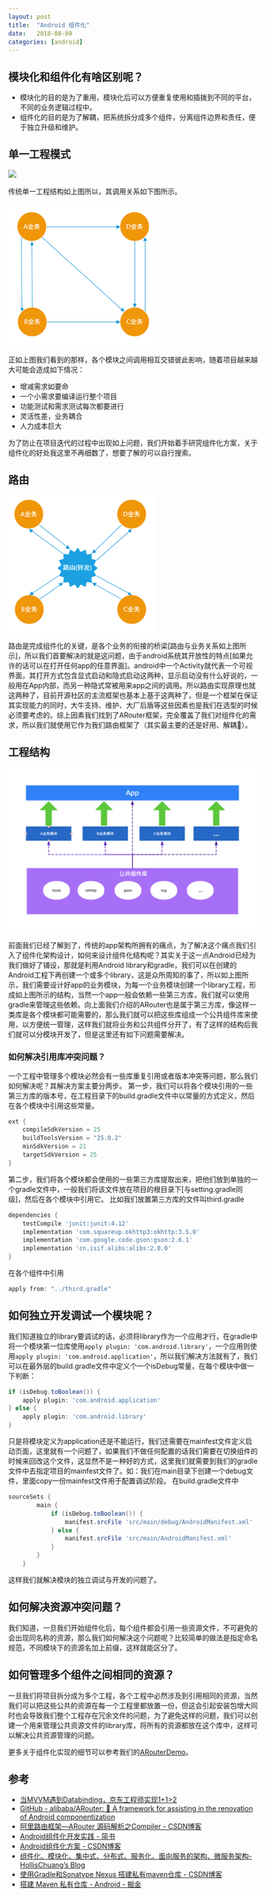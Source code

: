 ```yaml
---
layout: post
title:  "Android 组件化"
date:   2018-08-09
categories: [android]
---
```



## 模块化和组件化有啥区别呢？
- 模块化的目的是为了重用，模块化后可以方便重复使用和插拨到不同的平台，不同的业务逻辑过程中。
- 组件化的目的是为了解耦，把系统拆分成多个组件，分离组件边界和责任，便于独立升级和维护。

## 单一工程模式

![](/static/img/posts/WX20180807-112040@2x.png)

传统单一工程结构如上图所以，其调用关系如下图所示。

![](/static/img/posts/20170522210912111.png)

正如上图我们看到的那样，各个模块之间调用相互交错彼此影响，随着项目越来越大可能会造成如下情况：

- 增减需求如要命
- 一个小需求要编译运行整个项目
- 功能测试和需求测试每次都要进行
- 灵活性差，业务耦合
- 人力成本巨大

为了防止在项目迭代的过程中出现如上问题，我们开始着手研究组件化方案，关于组件化的好处我这里不再细数了，想要了解的可以自行搜索。

## 路由

![](/static/img/posts/20170522212705133.png)

路由是完成组件化的关键，是各个业务的衔接的桥梁[路由与业务关系如上图所示]，所以我们首要解决的就是这问题，由于android系统其开放性的特点[如果允许的话可以在打开任何app的任意界面]。android中一个Activity就代表一个可视界面，其打开方式包含显式启动和隐式启动这两种，显示启动没有什么好说的，一般用在App内部，而另一种隐式常被用来app之间的调用。所以路由实现原理也就这两种了，目前开源社区的主流框架也基本上基于这两种了，但是一个框架在保证其实现能力的同时，大牛支持、维护、大厂后盾等这些因素也是我们在选型的时候必须要考虑的。综上因素我们找到了ARouter框架，完全覆盖了我们对组件化的需求，所以我们就使用它作为我们路由框架了（其实最主要的还是好用、解耦🍻）。

## 工程结构

![](/static/img/posts/2018-08-02-17-04-37.png)

前面我们已经了解到了，传统的app架构所拥有的痛点，为了解决这个痛点我们引入了组件化架构设计，如何来设计组件化结构呢？其实关于这一点Android已经为我们做好了铺设，那就是利用Android library和gradle，我们可以在创建的Android工程下再创建一个或多个library，这是众所周知的事了，所以如上图所示，我们需要设计好app的业务模块，为每一个业务模块创建一个library工程，形成如上图所示的结构，当然一个app一般会依赖一些第三方库，我们就可以使用gradle来管理这些依赖。向上面我们介绍的ARouter也是属于第三方库，像这样一类库是各个模块都可能需要的，那么我们就可以把这些库组成一个公共组件库来使用，以方便统一管理，这样我们就将业务和公共组件分开了，有了这样的结构后我们就可以分模块开发了，但是这里还有如下问题需要解决。

### 如何解决引用库冲突问题？

一个工程中管理多个模块必然会有一些库重复引用或者版本冲突等问题，那么我们如何解决呢？其解决方案主要分两步。
第一步，我们可以将各个模块引用的一些第三方库的版本号，在工程目录下的build.gradle文件中以常量的方式定义，然后在各个模块中引用这些常量。

```Groovy
ext {
    compileSdkVersion = 25
    buildToolsVersion = "25.0.2"
    minSdkVersion = 21
    targetSdkVersion = 25
}
```

第二步，我们将各个模块都会使用的一些第三方库提取出来，把他们放到单独的一个gradle文件中，一般我们将该文件放在项目的根目录下[与setting.gradle同级]，然后在各个模块中引用它。
比如我们放置第三方库的文件叫third.gradle

```Groovy
dependencies {
    testCompile 'junit:junit:4.12'
    implementation 'com.squareup.okhttp3:okhttp:3.5.0'
    implementation 'com.google.code.gson:gson:2.6.1'
    implementation 'cn.isif.alibs:alibs:2.0.0'
}
```

在各个组件中引用

```groovy
apply from: "../third.gradle"
```

## 如何独立开发调试一个模块呢？

我们知道独立的library要调试的话，必须将library作为一个应用才行，在gradle中将一个模块第一位库使用`apply plugin: 'com.android.library'`，一个应用则使用`apply plugin: 'com.android.application'`，所以我们解决方法就有了，我们可以在最外层的build.gradle文件中定义个一个isDebug常量，在每个模块中做一下判断：
```groovy
if (isDebug.toBoolean()) {
    apply plugin: 'com.android.application'
} else {
    apply plugin: 'com.android.library'
}
```

只是将模块定义为application还是不能运行，我们还需要在mainfest文件定义启动页面，这里就有一个问题了，如果我们不做任何配置的话我们需要在切换组件的时候来回改这个文件，这显然不是一种好的方式，这里我们就需要到我们的gradle文件中去指定项目的mainfest文件了。如：我们在main目录下创建一个debug文件，里面copy一份mainfest文件用于配置调试阶段。
在build.gradle文件中

```groovy
sourceSets {
        main {
            if (isDebug.toBoolean()) {
                manifest.srcFile 'src/main/debug/AndroidManifest.xml'
            } else {
                manifest.srcFile 'src/main/AndroidManifest.xml'
            }
        }
    }
```

这样我们就解决模块的独立调试与开发的问题了。

## 如何解决资源冲突问题？

我们知道，一旦我们开始组件化后，每个组件都会引用一些资源文件，不可避免的会出现同名称的资源，那么我们如何解决这个问题呢？比较简单的做法是指定命名规范，不同模块下的资源名加上前缀，这样就能区分了。

## 如何管理多个组件之间相同的资源？

一旦我们将项目拆分成为多个工程，各个工程中必然涉及到引用相同的资源，当然我们可以把这些公共的资源在每一个工程里都放置一份，但这会引起安装包增大同时也会导致我们整个工程存在冗余文件的问题，为了避免这样的问题，我们可以创建一个用来管理公共资源文件的library库，将所有的资源都放在这个库中，这样可以解决公共资源管理的问题。


更多关于组件化实现的细节可以参考我们的[ARouterDemo](https://github.com/uncle404/ArouterDemo)。


## 参考

- [当MVVM遇到Databinding，京东工程师实现1+1>2](https://mp.weixin.qq.com/s/ceHY88Itew8w5wYiNOYwtg)
- [GitHub - alibaba/ARouter: 💪 A framework for assisting in the renovation of Android componentization](https://github.com/alibaba/ARouter)
- [阿里路由框架—ARouter 源码解析之Compiler - CSDN博客](https://blog.csdn.net/crazy1235/article/details/77126904)
- [Android组件化开发实践 - 简书](https://www.jianshu.com/p/186fa07fc48a)
- [Android组件化方案 - CSDN博客](https://blog.csdn.net/guiying712/article/details/55213884)
- [组件化、模块化、集中式、分布式、服务化、面向服务的架构、微服务架构-HollisChuang’s Blog](http://www.hollischuang.com/archives/1628)
- [使用Gradle和Sonatype Nexus 搭建私有maven仓库 - CSDN博客](https://blog.csdn.net/u011974987/article/details/52372185)
- [搭建 Maven 私有仓库 - Android - 掘金](https://juejin.im/entry/58eb3e3da22b9d0058aafc28)





